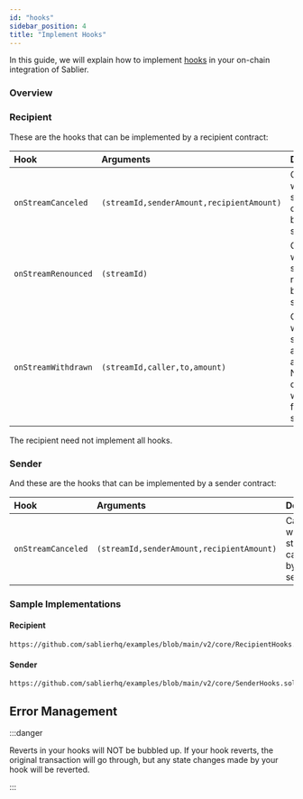 ```yaml
---
id: "hooks"
sidebar_position: 4
title: "Implement Hooks"
---
```


In this guide, we will explain how to implement [hooks](/docs/concepts/protocol/06-hooks.md) in your on-chain
integration of Sablier.

### Overview

### Recipient

These are the hooks that can be implemented by a recipient contract:

| Hook                | Arguments                                 | Description                                                                      |
| :------------------ | :---------------------------------------- | :------------------------------------------------------------------------------- |
| `onStreamCanceled`  | `(streamId,senderAmount,recipientAmount)` | Called when the stream is cancelled by the sender.                               |
| `onStreamRenounced` | `(streamId)`                              | Called when the stream is renounced by the sender.                               |
| `onStreamWithdrawn` | `(streamId,caller,to,amount)`             | Called when the sender or an an approved NFT operator withdraws from the stream. |

The recipient need not implement all hooks.

### Sender

And these are the hooks that can be implemented by a sender contract:

| Hook               | Arguments                                 | Description                                        |
| :----------------- | :---------------------------------------- | :------------------------------------------------- |
| `onStreamCanceled` | `(streamId,senderAmount,recipientAmount)` | Called when the stream is cancelled by the sender. |

### Sample Implementations

#### Recipient

```solidity reference title="Sablier Recipient Hooks"
https://github.com/sablierhq/examples/blob/main/v2/core/RecipientHooks.sol
```

#### Sender

```solidity reference title="Sablier Sender Hooks"
https://github.com/sablierhq/examples/blob/main/v2/core/SenderHooks.sol
```

## Error Management

:::danger

Reverts in your hooks will NOT be bubbled up. If your hook reverts, the original transaction will go through, but any
state changes made by your hook will be reverted.

:::
